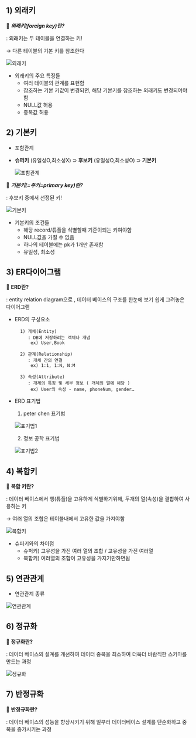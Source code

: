 ## 1) 외래키
    
📌 ***외래키(foreign key)란?***
    
: 외래키는 두 테이블을 연결하는 키!
   
→ 다른 테이블의 기본 키를 참조한다

![외래키](./images/1_1.png)
  
- 외래키의 주요 특징들
  - 여러 테이블의 관계를 표현함
  - 참조하는 기본 키값이 변경되면, 해당 기본키를 참조하는 외래키도 변경되어야함
  - NULL값 허용
  - 중복값 허용


## 2) 기본키
- 포함관계
 - **슈퍼키** (유일성O,최소성X)  ⊃   **후보키** (유일성O,최소성O)  ⊃  **기본키**
   
   ![포함관계](./images/2_1.png)     

📌 ***기본키(=주키=primary key)란?***

: 후보키 중에서 선정된 키!

![기본키](./images/2_2.png)  

- 기본키의 조건들
  - 해당 record/튜플을 식별할때 기준이되는 키여야함
  - NULL값을 가질 수 없음
  - 하나의 테이블에는 pk가 1개만 존재함
  - 유일성, 최소성


## 3) ER다이어그램
📌 **ERD란?**
    
: entity relation diagram으로 , 데이터 베이스의 구조를 한눈에 보기 쉽게 그려놓은 다이어그램

- ERD의 구성요소
        
        1) 개체(Entity)
           : DB에 저장하려는 객체나 개념
            ex) User,Book

        2) 관계(Relationship)
           : 개체 간의 연결
            ex) 1:1, 1:N, N:M
        
        3) 속성(Attribute)
           : 개체의 특징 및 세부 정보 ( 개체의 열에 해당 ) 
            ex) User의 속성 - name, phoneNum, gender…
        
- ERD 표기법
  
    1) peter chen 표기법
       
    ![표기법1](./images/3_1.png)  
    
    2) 정보 공학 표기법
       
    ![표기법2](./images/3_2.png)  

## 4) 복합키

📌 **복합 키란?**

: 데이터 베이스에서 행(튜플)을 고유하게 식별하기위해, 두개의 열(속성)을 결합하여 사용하는 키

→ 여러 열의 조합은 테이블내에서 고유한 값을 가져야함

![복합키](./images/4_1.png)  

- 슈퍼키와의 차이점
    - 슈퍼키) 고유성을 가진 여러 열의 조합 / 고유성을 가진 여러열
    - 복합키) 여러열의 조합이 고유성을 가지기만하면됨
 
## 5) 연관관계
- 연관관계 종류
  
![연관관계](./images/5_1.png)  
     
## 6) 정규화

📌 **정규화란?**

: 데이터 베이스의 설계를 개선하여 데이터 중복을 최소하여 더욱더 바람직한 스키마를 만드는 과정

![정규화](./images/6_1.png)  


## 7) 반정규화

📌 **반정규화란?**

: 데이터 베이스의 성능을 향상시키기 위해 일부러 데이터베이스 설계를 단순화하고 중복을 증가시키는 과정


